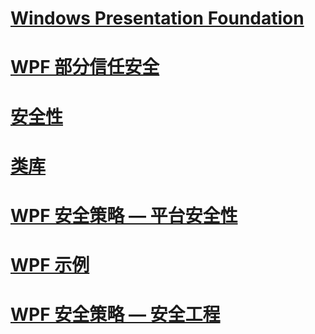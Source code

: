# [Windows Presentation Foundation](index.md)
# [WPF 部分信任安全](wpf-partial-trust-security.md)
# [安全性](security-wpf.md)
# [类库](class-library-wpf.md)
# [WPF 安全策略 — 平台安全性](wpf-security-strategy-platform-security.md)
# [WPF 示例](wpf-samples.md)
# [WPF 安全策略 — 安全工程](wpf-security-strategy-security-engineering.md)
